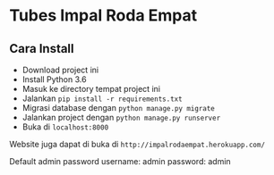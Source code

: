 # Tubes Impal Roda Empat

## Cara Install

- Download project ini
- Install Python 3.6
- Masuk ke directory tempat project ini
- Jalankan `pip install -r requirements.txt`
- Migrasi database dengan `python manage.py migrate`
- Jalankan project dengan `python manage.py runserver`
- Buka di `localhost:8000`

Website juga dapat di buka di `http://impalrodaempat.herokuapp.com/`

Default admin password
username: admin
password: admin
